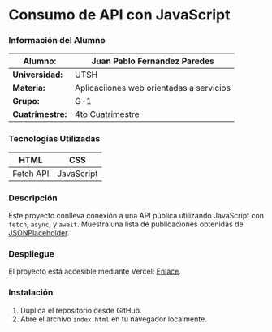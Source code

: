 # Consumo de API con JavaScript

### Información del Alumno
| **Alumno:** | Juan Pablo Fernandez Paredes |
|------|-----|
| **Universidad:** | UTSH |
| **Materia:** | Aplicaciiones web orientadas a servicios |
| **Grupo:** | G-1 |
| **Cuatrimestre:** | 4to Cuatrimestre |

### Tecnologías Utilizadas
| HTML | CSS |
|---|---|
| Fetch API |JavaScript |

### Descripción
Este proyecto conlleva conexión a una API pública utilizando JavaScript con `fetch`, `async`, y `await`. Muestra una lista de publicaciones obtenidas de [JSONPlaceholder](https://jsonplaceholder.typicode.com/).

### Despliegue
El proyecto está accesible mediante Vercel: [Enlace](https://consumo-de-api-s-rose.vercel.app/).

### Instalación
1. Duplica el repositorio desde GitHub.
2. Abre el archivo `index.html` en tu navegador localmente.
